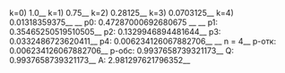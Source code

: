 k=0) 1.0__
k=1) 0.75__
k=2) 0.28125__
k=3) 0.0703125__
k=4) 0.01318359375__
__
p0: 0.47287000692680675 __
__
p1: 0.35465250519510505__
p2: 0.1329946894481644__
p3: 0.0332486723620411__
p4: 0.006234126067882706__
__
n = 4__
p-отк: 0.006234126067882706__
p-обс: 0.9937658739321173__
Q: 0.9937658739321173__
A: 2.981297621796352__
